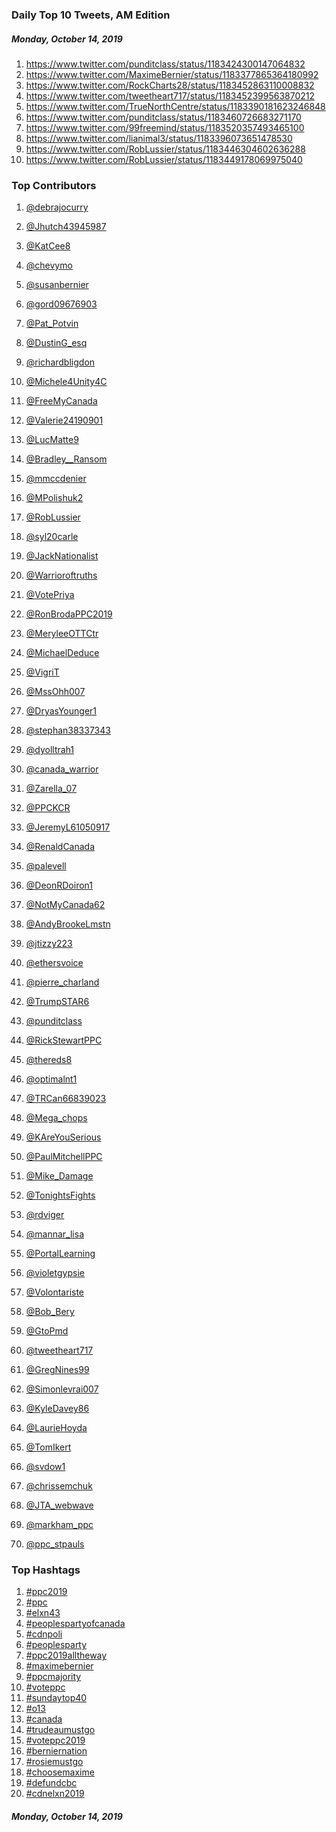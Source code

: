 ### Daily Top 10 Tweets, AM Edition
##### Monday, October 14, 2019
 1) https://www.twitter.com/punditclass/status/1183424300147064832
 2) https://www.twitter.com/MaximeBernier/status/1183377865364180992
 3) https://www.twitter.com/RockCharts28/status/1183452863110008832
 4) https://www.twitter.com/tweetheart717/status/1183452399563870212
 5) https://www.twitter.com/TrueNorthCentre/status/1183390181623246848
 6) https://www.twitter.com/punditclass/status/1183460726683271170
 7) https://www.twitter.com/99freemind/status/1183520357493465100
 8) https://www.twitter.com/lianimal3/status/1183396073651478530
 9) https://www.twitter.com/RobLussier/status/1183446304602636288
10) https://www.twitter.com/RobLussier/status/1183449178069975040

### Top Contributors
  1) [@debrajocurry](https://www.twitter.com/debrajocurry)
  2) [@Jhutch43945987](https://www.twitter.com/Jhutch43945987)
  3) [@KatCee8](https://www.twitter.com/KatCee8)
  4) [@chevymo](https://www.twitter.com/chevymo)
  5) [@susanbernier](https://www.twitter.com/susanbernier)
  6) [@gord09676903](https://www.twitter.com/gord09676903)
  7) [@Pat_Potvin](https://www.twitter.com/Pat_Potvin)
  8) [@DustinG_esq](https://www.twitter.com/DustinG_esq)
  9) [@richardbligdon](https://www.twitter.com/richardbligdon)
 10) [@Michele4Unity4C](https://www.twitter.com/Michele4Unity4C)

 11) [@FreeMyCanada](https://www.twitter.com/FreeMyCanada)
 12) [@Valerie24190901](https://www.twitter.com/Valerie24190901)
 13) [@LucMatte9](https://www.twitter.com/LucMatte9)
 14) [@Bradley__Ransom](https://www.twitter.com/Bradley__Ransom)
 15) [@mmccdenier](https://www.twitter.com/mmccdenier)
 16) [@MPolishuk2](https://www.twitter.com/MPolishuk2)
 17) [@RobLussier](https://www.twitter.com/RobLussier)
 18) [@syl20carle](https://www.twitter.com/syl20carle)
 19) [@JackNationalist](https://www.twitter.com/JackNationalist)
 20) [@Warrioroftruths](https://www.twitter.com/Warrioroftruths)

 21) [@VotePriya](https://www.twitter.com/VotePriya)
 22) [@RonBrodaPPC2019](https://www.twitter.com/RonBrodaPPC2019)
 23) [@MeryleeOTTCtr](https://www.twitter.com/MeryleeOTTCtr)
 24) [@MichaelDeduce](https://www.twitter.com/MichaelDeduce)
 25) [@VigriT](https://www.twitter.com/VigriT)
 26) [@MssOhh007](https://www.twitter.com/MssOhh007)
 27) [@DryasYounger1](https://www.twitter.com/DryasYounger1)
 28) [@stephan38337343](https://www.twitter.com/stephan38337343)
 29) [@dyolltrah1](https://www.twitter.com/dyolltrah1)
 30) [@canada_warrior](https://www.twitter.com/canada_warrior)

 31) [@Zarella_07](https://www.twitter.com/Zarella_07)
 32) [@PPCKCR](https://www.twitter.com/PPCKCR)
 33) [@JeremyL61050917](https://www.twitter.com/JeremyL61050917)
 34) [@RenaldCanada](https://www.twitter.com/RenaldCanada)
 35) [@palevell](https://www.twitter.com/palevell)
 36) [@DeonRDoiron1](https://www.twitter.com/DeonRDoiron1)
 37) [@NotMyCanada62](https://www.twitter.com/NotMyCanada62)
 38) [@AndyBrookeLmstn](https://www.twitter.com/AndyBrookeLmstn)
 39) [@jtizzy223](https://www.twitter.com/jtizzy223)
 40) [@ethersvoice](https://www.twitter.com/ethersvoice)

 41) [@pierre_charland](https://www.twitter.com/pierre_charland)
 42) [@TrumpSTAR6](https://www.twitter.com/TrumpSTAR6)
 43) [@punditclass](https://www.twitter.com/punditclass)
 44) [@RickStewartPPC](https://www.twitter.com/RickStewartPPC)
 45) [@thereds8](https://www.twitter.com/thereds8)
 46) [@optimalnt1](https://www.twitter.com/optimalnt1)
 47) [@TRCan66839023](https://www.twitter.com/TRCan66839023)
 48) [@Mega_chops](https://www.twitter.com/Mega_chops)
 49) [@KAreYouSerious](https://www.twitter.com/KAreYouSerious)
 50) [@PaulMitchellPPC](https://www.twitter.com/PaulMitchellPPC)

 51) [@Mike_Damage](https://www.twitter.com/Mike_Damage)
 52) [@TonightsFights](https://www.twitter.com/TonightsFights)
 53) [@rdviger](https://www.twitter.com/rdviger)
 54) [@mannar_lisa](https://www.twitter.com/mannar_lisa)
 55) [@PortalLearning](https://www.twitter.com/PortalLearning)
 56) [@violetgypsie](https://www.twitter.com/violetgypsie)
 57) [@Volontariste](https://www.twitter.com/Volontariste)
 58) [@Bob_Bery](https://www.twitter.com/Bob_Bery)
 59) [@GtoPmd](https://www.twitter.com/GtoPmd)
 60) [@tweetheart717](https://www.twitter.com/tweetheart717)

 61) [@GregNines99](https://www.twitter.com/GregNines99)
 62) [@Simonlevrai007](https://www.twitter.com/Simonlevrai007)
 63) [@KyleDavey86](https://www.twitter.com/KyleDavey86)
 64) [@LaurieHoyda](https://www.twitter.com/LaurieHoyda)
 65) [@TomIkert](https://www.twitter.com/TomIkert)
 66) [@svdow1](https://www.twitter.com/svdow1)
 67) [@chrissemchuk](https://www.twitter.com/chrissemchuk)
 68) [@JTA_webwave](https://www.twitter.com/JTA_webwave)
 69) [@markham_ppc](https://www.twitter.com/markham_ppc)
 70) [@ppc_stpauls](https://www.twitter.com/ppc_stpauls)



### Top Hashtags

  1) [#ppc2019](https://www.twitter.com/hashtag/ppc2019)
  2) [#ppc](https://www.twitter.com/hashtag/ppc)
  3) [#elxn43](https://www.twitter.com/hashtag/elxn43)
  4) [#peoplespartyofcanada](https://www.twitter.com/hashtag/peoplespartyofcanada)
  5) [#cdnpoli](https://www.twitter.com/hashtag/cdnpoli)
  6) [#peoplesparty](https://www.twitter.com/hashtag/peoplesparty)
  7) [#ppc2019alltheway](https://www.twitter.com/hashtag/ppc2019alltheway)
  8) [#maximebernier](https://www.twitter.com/hashtag/maximebernier)
  9) [#ppcmajority](https://www.twitter.com/hashtag/ppcmajority)
 10) [#voteppc](https://www.twitter.com/hashtag/voteppc)
 11) [#sundaytop40](https://www.twitter.com/hashtag/sundaytop40)
 12) [#o13](https://www.twitter.com/hashtag/o13)
 13) [#canada](https://www.twitter.com/hashtag/canada)
 14) [#trudeaumustgo](https://www.twitter.com/hashtag/trudeaumustgo)
 15) [#voteppc2019](https://www.twitter.com/hashtag/voteppc2019)
 16) [#berniernation](https://www.twitter.com/hashtag/berniernation)
 17) [#rosiemustgo](https://www.twitter.com/hashtag/rosiemustgo)
 18) [#choosemaxime](https://www.twitter.com/hashtag/choosemaxime)
 19) [#defundcbc](https://www.twitter.com/hashtag/defundcbc)
 20) [#cdnelxn2019](https://www.twitter.com/hashtag/cdnelxn2019)

##### Monday, October 14, 2019

